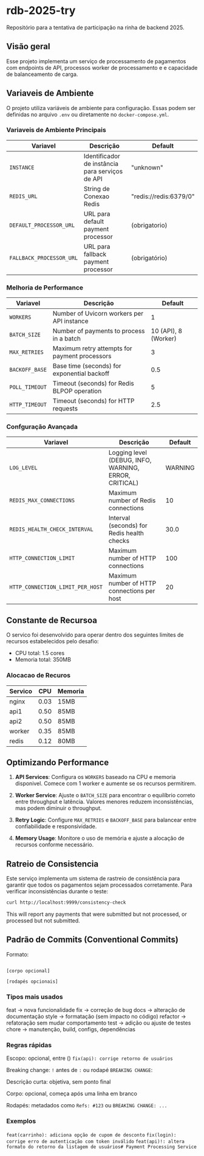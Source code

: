 # rdb-2025-try
Repositório para a tentativa de participação na rinha de backend 2025.

## Visão geral
Esse projeto implementa um serviço de processamento de pagamentos com endpoints de API, processos worker de processamento e  e capacidade de balanceamento de carga.

## Variaveis de Ambiente

O projeto utiliza variáveis de ambiente para configuração. Essas podem ser definidas no arquivo `.env` ou diretamente no `docker-compose.yml`.

### Variaveis de Ambiente Principais

| Variavel | Descrição | Default |
|----------|-------------|---------|
| `INSTANCE` | Identificador de instância para serviços de API | "unknown" |
| `REDIS_URL` | String de Conexao Redis | "redis://redis:6379/0" |
| `DEFAULT_PROCESSOR_URL` | URL para default payment processor | (obrigatorio) |
| `FALLBACK_PROCESSOR_URL` | URL para fallback payment processor | (obrigatório) |

### Melhoria de Performance

| Variavel | Descrição | Default |
|----------|-------------|---------|
| `WORKERS` | Number of Uvicorn workers per API instance | 1 |
| `BATCH_SIZE` | Number of payments to process in a batch | 10 (API), 8 (Worker) |
| `MAX_RETRIES` | Maximum retry attempts for payment processors | 3 |
| `BACKOFF_BASE` | Base time (seconds) for exponential backoff | 0.5 |
| `POLL_TIMEOUT` | Timeout (seconds) for Redis BLPOP operation | 5 |
| `HTTP_TIMEOUT` | Timeout (seconds) for HTTP requests | 2.5 |

### Confguração Avançada

| Variavel | Descrição | Default |
|----------|-------------|---------|
| `LOG_LEVEL` | Logging level (DEBUG, INFO, WARNING, ERROR, CRITICAL) | WARNING |
| `REDIS_MAX_CONNECTIONS` | Maximum number of Redis connections | 10 |
| `REDIS_HEALTH_CHECK_INTERVAL` | Interval (seconds) for Redis health checks | 30.0 |
| `HTTP_CONNECTION_LIMIT` | Maximum number of HTTP connections | 100 |
| `HTTP_CONNECTION_LIMIT_PER_HOST` | Maximum number of HTTP connections per host | 20 |

## Constante de Recursoa

O servico foi desenvolvido para operar dentro dos seguintes limites de recursos estabelecidos pelo desafio:
- CPU total: 1.5 cores
- Memoria total: 350MB

### Alocacao de Recuros

| Servico | CPU | Memoria |
|---------|-----|--------|
| nginx | 0.03 | 15MB |
| api1 | 0.50 | 85MB |
| api2 | 0.50 | 85MB |
| worker | 0.35 | 85MB |
| redis | 0.12 | 80MB |

## Optimizando Performance

1. **API Services**: Configura os `WORKERS` baseado na CPU e memoria disponivel. Comece com 1 worker e aumente se os recursos permitirem.

2. **Worker Service**: Ajuste o `BATCH_SIZE` para encontrar o equilíbrio correto entre throughput e latência. Valores menores reduzem inconsistências, mas podem diminuir o throughput.

3. **Retry Logic**: Configure `MAX_RETRIES` e `BACKOFF_BASE`  para balancear entre confiabilidade e responsividade.

4. **Memory Usage**: Monitore o uso de memória e ajuste a alocação de recursos conforme necessário.

## Ratreio de Consistencia

Este serviço implementa um sistema de rastreio de consistência para garantir que todos os pagamentos sejam processados corretamente. Para verificar inconsistências durante o teste:

```bash
curl http://localhost:9999/consistency-check
```

This will report any payments that were submitted but not processed, or processed but not submitted.


## Padrão de Commits (Conventional Commits)
Formato:

```<tipo>[escopo opcional][!]: <descrição curta>

[corpo opcional]
 
[rodapés opcionais]
```

### Tipos mais usados

feat → nova funcionalidade
fix → correção de bug
docs → alteração de documentação
style → formatação (sem impacto no código)
refactor → refatoração sem mudar comportamento
test → adição ou ajuste de testes
chore → manutenção, build, configs, dependências

### Regras rápidas

Escopo: opcional, entre ()
```fix(api): corrige retorno de usuários```

Breaking change: ```!``` antes de ```:``` ou rodapé ```BREAKING CHANGE```:

Descrição curta: objetiva, sem ponto final

Corpo: opcional, começa após uma linha em branco

Rodapés: metadados como ```Refs: #123``` ou ```BREAKING CHANGE: ...```

### Exemplos

```feat(carrinho): adiciona opção de cupom de desconto```
```fix(login): corrige erro de autenticação com token inválido```
```feat(api)!: altera formato do retorno da listagem de usuários# Payment Processing Service```